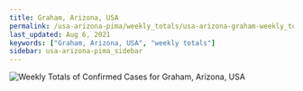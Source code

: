 ```yaml
---
title: Graham, Arizona, USA
permalink: /usa-arizona-pima/weekly_totals/usa-arizona-graham-weekly_totals.html
last_updated: Aug 6, 2021
keywords: ["Graham, Arizona, USA", "weekly totals"]
sidebar: usa-arizona-pima_sidebar
---
```


![Weekly Totals of Confirmed Cases for Graham, Arizona, USA](/covid_tracker/images/graphs/usa-arizona-graham-weekly_totals_graph.png)
